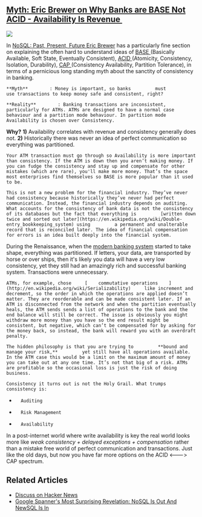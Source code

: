 ## [Myth: Eric Brewer on Why Banks are BASE Not ACID - Availability Is Revenue ](/blog/2013/5/1/myth-eric-brewer-on-why-banks-are-base-not-acid-availability.html)

    

    

![](http://farm9.staticflickr.com/8538/8692301719_113dce65e6_m.jpg)

In [    NoSQL: Past, Present, Future    ](http://www.infoq.com/presentations/NoSQL-History) [Eric Brewer](https://twitter.com/eric_brewer) has a particularly fine section on explaining the often hard to understand ideas of [    BASE    ](http://queue.acm.org/detail.cfm?id=1394128) (Basically Available, Soft State, Eventually Consistent), [    ACID    ](http://en.wikipedia.org/wiki/ACID) (Atomicity, Consistency, Isolation, Durability), [    CAP    ](http://en.wikipedia.org/wiki/CAP_theorem) (Consistency Availability, Partition Tolerance), in terms of a pernicious long standing myth about the sanctity of consistency in banking.

    **Myth**        : Money is important, so banks         must         use transactions to keep money safe and consistent, right?    

    **Reality**        : Banking transactions are inconsistent, particularly for ATMs. ATMs are designed to have a normal case behaviour and a partition mode behaviour. In partition mode Availability is chosen over Consistency.    

**Why?** **1)** Availability correlates with revenue and consistency generally does not. **2)** Historically there was never an idea of perfect communication so everything was partitioned.

    Your ATM transaction must go through so Availability is more important than consistency. If the ATM is down then you aren’t making money. If you can fudge the consistency and stay up and compensate for other mistakes (which are rare), you'll make more money. That’s the space most enterprises find themselves so BASE is more popular than it used to be.    

    This is not a new problem for the financial industry. They’ve never had consistency because historically they’ve never had perfect communication. Instead, the financial industry depends on auditing. What accounts for the consistency of bank data is not the consistency of its databases but the fact that everything is         [written down twice and sorted out later](https://en.wikipedia.org/wiki/Double-entry_bookkeeping_system) using         a permanent and unalterable record that is reconciled later. The idea of financial compensation for errors is an idea built deeply into the financial system.    

During the Renaissance, when the [modern banking system](http://en.wikipedia.org/wiki/Luca_Pacioli) started to take shape, everything was partitioned. If letters, your data, are transported by horse or over ships, then it's likely you data will have a very low consistency, yet they still had an amazingly rich and successful banking system. Transactions were unnecessary. 

    ATMs, for example, chose     [    commutative operations    ](http://en.wikipedia.org/wiki/Serializability)     like increment and decrement, so the order in which the operations are applied doesn’t matter. They are reorderable and can be made consistent later. If an ATM is disconnected from the network and when the partition eventually heals, the ATM sends sends a list of operations to the bank and the end balance will still be correct. The issue is obviously you might withdraw more money than you have so the end result might be consistent, but negative, which can’t be compensated for by asking for the money back, so instead, the bank will reward you with an overdraft penalty.    

    The hidden philosophy is that you are trying to         **bound and manage your risk,**         yet still have all operations available. In the ATM case this would be a limit on the maximum amount of money you can take out at any one time. It’s not that big of a risk. ATMs are profitable so the occasional loss is just the risk of doing business.    

    Consistency it turns out is not the Holy Grail. What trumps consistency is:    

*       Auditing    
*       Risk Management    
*       Availability    

In a post-internet world where write availability is key the real world looks more like _weak consistency + delayed exceptions + compensation_ rather than a mistake free world of perfect communication and transactions. Just like the old days, but now you have far more options on the ACID <---> CAP spectrum.

## Related Articles 

*   [Discuss on Hacker News](https://news.ycombinator.com/item?id=5642010)
*   [](http://highscalability.com/blog/2012/9/24/google-spanners-most-surprising-revelation-nosql-is-out-and.html)[Google Spanner's Most Surprising Revelation: NoSQL Is Out And NewSQL Is In](http://highscalability.com/blog/2012/9/24/google-spanners-most-surprising-revelation-nosql-is-out-and.html)

    